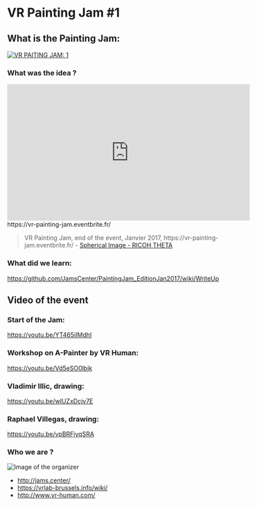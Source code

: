 # VR Painting Jam #1

## What is the Painting Jam:

<a href="https://youtu.be/n6uqpYgrE2E">![VR PAITING JAM: 1](https://camo.githubusercontent.com/a47b0500d8d2ff77ca0b3ba34a214516de4aa7fc/68747470733a2f2f766174656c6965722e6e65742f4d7944656d6f2f417061696e746572506879736963732f70726576696577732f747261696c65722e6a7067)</a>

### What was the idea ?
<iframe width="560" height="315" src="https://www.youtube.com/embed/tr1pCJqDPAE" frameborder="0" allowfullscreen></iframe>
https://vr-painting-jam.eventbrite.fr/


<blockquote data-width="500" data-height="375" class="ricoh-theta-spherical-image" >VR Painting Jam, end of the event, Janvier 2017, https://vr-painting-jam.eventbrite.fr/ - <a href="https://theta360.com/s/dxQIY34AXtQMmtF3NnrRY5VKa" target="_blank">Spherical Image - RICOH THETA</a></blockquote>
<script async src="https://theta360.com/widgets.js" charset="utf-8"></script>



### What did we learn:
https://github.com/JamsCenter/PaintingJam_EditionJan2017/wiki/WriteUp



## Video of the event

### Start of the Jam:
https://youtu.be/YT465iIMdhI

### Workshop on A-Painter by VR Human:
https://youtu.be/Vd5eSO0lbjk

### Vladimir Illic, drawing:
https://youtu.be/wIUZxDcjv7E
### Raphael Villegas, drawing:
https://youtu.be/vpBRFjyqSRA




### Who we are ?
![Image of the organizer](https://github.com/JamsCenter/PaintingJam_EditionJan2017/blob/master/r/paintingJamTeam.jpg)  
- http://jams.center/
- https://vrlab-brussels.info/wiki/
- http://www.vr-human.com/
